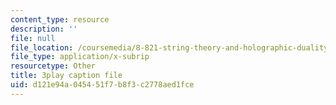 ```yaml
---
content_type: resource
description: ''
file: null
file_location: /coursemedia/8-821-string-theory-and-holographic-duality-fall-2014/d121e94a045451f7b8f3c2778aed1fce_nW4vp_upvmE.vtt
file_type: application/x-subrip
resourcetype: Other
title: 3play caption file
uid: d121e94a-0454-51f7-b8f3-c2778aed1fce
---
```

